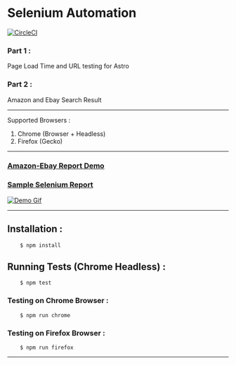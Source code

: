 # Selenium Automation

[![CircleCI](https://circleci.com/gh/Kritig02/selenium-automation.svg?style=svg)](https://circleci.com/gh/Kritig02/selenium-automation)

### Part 1 :
Page Load Time and URL testing for Astro

### Part 2 :
Amazon and Ebay Search Result

*******

Supported Browsers : 
1. Chrome (Browser + Headless)
2. Firefox (Gecko)

***********

### [Amazon-Ebay Report Demo](https://s3-ap-southeast-1.amazonaws.com/kriti-automation/amazonEbayResult_1534263536.406.html)


###  [Sample Selenium Report](https://s3-ap-southeast-1.amazonaws.com/kriti-automation/report1534353050135.html)

[![Demo Gif](https://s3-ap-southeast-1.amazonaws.com/kriti-automation/Selenium_KritiGupta.gif)](https://s3-ap-southeast-1.amazonaws.com/kriti-automation/Selenium_KritiGupta.gif)

************

## Installation : 

```
    $ npm install
```

## Running Tests (Chrome Headless) : 

```
    $ npm test
```

### Testing on Chrome Browser : 

```
    $ npm run chrome
```

### Testing on Firefox Browser : 

```
    $ npm run firefox
```



********************